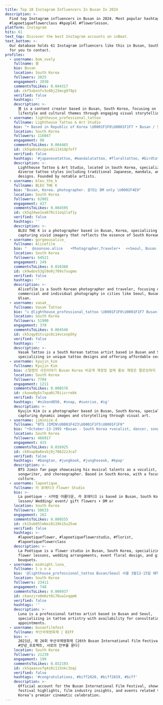 ```yaml
---
title: Top 10 Instagram Influencers In Busan In 2024
description: >-
  Find top Instagram influencers in Busan in 2024. Most popular hashtags:
  #lapoetiqueflowerclass #kpopl4l #flowerlesson.
platform: Instagram
hits: 61
text_top: Discover the best Instagram accounts on inBeat.
text_bottom: >-
  Our database holds 61 Instagram influencers like this in Busan, South Korea
  for you to contact.
profiles:
  - username: bom_vvely
    fullname: 봄
    bio: Busan
    location: South Korea
    followers: 2025
    engagement: 2030
    commentsToLikes: 0.044317
    id: ckf5xbnnfv3c60j23mcg979p1
    verified: false
    hashtags: ''
    description: >-
      봄 is a content creator based in Busan, South Korea, focusing on
      lifestyle and cultural themes through engaging visual storytelling.
  - username: lighthouse_professional_tattoo
    fullname: Lighthouse Tattoo & Art Studio
    bio: "• Based in Republic of Korea \U0001F1F0\U0001F1F7 • Busan / Seoul • Founder @varo_ttt_draw @micotattoo @gb_kim @gara_tattooer"
    location: South Korea
    followers: 116047
    engagement: 98
    commentsToLikes: 0.004465
    id: ck5qebx8vzpxx0i1141dpfof7
    verified: false
    hashtags: '#japanesetattoo, #mandalatattoo, #floraltattoo, #birdtattoo'
    description: >-
      Lighthouse Tattoo & Art Studio, located in South Korea, specializes in
      diverse tattoo styles including traditional Japanese, mandala, and floral
      designs. Founded by notable artists.
  - username: bleu_the_k
    fullname: BLEU THE K
    bio: "Busan, Korea. photographer. 문의는 DM only \U0001F4E9"
    location: South Korea
    followers: 62001
    engagement: 427
    commentsToLikes: 0.004595
    id: ck5q24we1ea670i11oq1laf1y
    verified: false
    hashtags: ''
    description: >-
      BLEU THE K is a photographer based in Busan, Korea, specializing in
      capturing vivid imagery that reflects the essence of South Korean culture.
  - username: gorgeousalice_
    fullname: Alicefilm
    bio: "ㅤ @soonsoo.alice ㅤ •Photographer,Traveler• ㅤ<<Seoul, Busan , Ulsan>> \U0001F495Princess maker\U0001F495ㅤㅤ 상업촬영/일반인 유료촬영 -DM or kalaotalk: ㅤ\U0001F447\U0001F3FB ㅤ"
    location: South Korea
    followers: 64521
    engagement: 249
    commentsToLikes: 0.010388
    id: ck9wdov53gl0o0j789s7sugmo
    verified: false
    hashtags: ''
    description: >-
      Alicefilm is a South Korean photographer and traveler, focusing on
      commercial and individual photography in cities like Seoul, Busan, and
      Ulsan.
  - username: vasak__
    fullname: Vasak Tattoo
    bio: "⚓️ @lighthouse_professional_tattoo \U0001F1F0\U0001F1F7 Busan ,Nampo \U0001F501 Seoul ,Itaewon \U0001F352 @_cheap_price__ ⬇️ Open kakao \U0001F441"
    location: South Korea
    followers: 51900
    engagement: 370
    commentsToLikes: 0.004546
    id: ck5zqy01tvipc0i14vcxnp5hy
    verified: false
    hashtags: ''
    description: >-
      Vasak Tattoo is a South Korean tattoo artist based in Busan and Seoul,
      specializing in unique tattoo designs and offering affordable services.
  - username: kyujin_kim
    fullname: Kyujin Kim
    bio: 스틸맨의 사진이야기 Busan Korea 비공개 계정및 업체 홍보 계정은 팔로잉하지 않습니다
    location: South Korea
    followers: 7704
    engagement: 1211
    commentsToLikes: 0.008576
    id: ckaow9g5s7xpa0i78iisrrebk
    verified: false
    hashtags: '#nikond850, #snap, #sunrise, #ig'
    description: >-
      Kyujin Kim is a photographer based in Busan, South Korea, specializing in
      capturing dynamic images and storytelling through visual art.
  - username: jiminize.d
    fullname: "BTS JIMIN\U0001F423\U0001F1F5\U0001F1F0"
    bio: "•October-13-1995 •Busan - South Korea •vocalist, dancer, song writer, choreographer •fan page \U0001F1F5\U0001F1F0"
    location: South Korea
    followers: 466917
    engagement: 415
    commentsToLikes: 0.016925
    id: ck8swp8w6esbj0j78622z3ca7
    verified: false
    hashtags: '#bangtan, #jungkook, #junghoseok, #kpop'
    description: >-
      BTS Jimin fan page showcasing his musical talents as a vocalist, dancer,
      songwriter, and choreographer. Based in South Korea, with a focus on K-pop
      culture.
  - username: lapoetique_
    fullname: 라 포에티크 Flower Studio
    bio: >-
      La poétique - 시처럼 아름다운, 라 포에티크 is based in Busan, South Korea. For flower
      lesson/ Wedding/ event/ gift flowers ⬇️ DM or
    location: South Korea
    followers: 58633
    engagement: 162
    commentsToLikes: 0.008555
    id: ck15ub85lmboi0i19k15u25um
    verified: false
    hashtags: >-
      #lapoetiqueflower, #lapoetiqueflowerstudio, #florist,
      #lapoetiqueflowerclass
    description: >-
      La Poétique is a flower studio in Busan, South Korea, specializing in
      flower lessons, wedding arrangements, event floral design, and gift
      bouquets.
  - username: midnight.luna_
    fullname: l u n a
    bio: '@lighthouse_professional_tattoo Busan/Seoul 서울 3월12-15일 예약가능 예약 문의 ⬇️'
    location: South Korea
    followers: 23411
    engagement: 748
    commentsToLikes: 0.006937
    id: ckaozjre0m6zt0i78ua1xqqm6
    verified: false
    hashtags: ''
    description: >-
      Luna is a professional tattoo artist based in Busan and Seoul,
      specializing in tattoo artistry with availability for consultations and
      appointments.
  - username: busanfilmfest
    fullname: 부산국제영화제 | BIFF
    bio: >-
      2021년, 제 26회 부산국제영화제 [26th Busan International Film Festival] [#BIFF_온택트
      #안녕_프로젝트, 서로의 안부를 묻다]
    location: South Korea
    followers: 21239
    engagement: 199
    commentsToLikes: 0.032193
    id: ck5qaaxvxfg4z0i115nkc3oqi
    verified: false
    hashtags: '#congratulations, #biff2020, #biff2019, #biff'
    description: >-
      Official account for the Busan International Film Festival, showcasing
      festival highlights, film industry insights, and events related to South
      Korea’s premier cinematic celebration.
---
```


